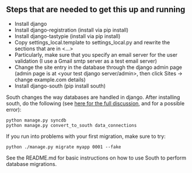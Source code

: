 ## Steps that are needed to get this up and running

* Install django
* Install django-registration (install via pip install)
* Install django-tastypie (install via pip install)
* Copy settings_local.template to settings_local.py and rewrite the sections that are in <...>
* Particularly, make sure that you specify an email server for the user validation (I use a Gmail smtp server as a test email server)
* Change the site entry in the database through the django admin page (admin page is at <your test django server/admin>, then click Sites -> change example.com details)
* Install django-south (pip install south)

South changes the way databases are handled in django. After installing south, do the following (see [here for the full discussion](http://south.readthedocs.org/en/latest/convertinganapp.html#converting-an-app), and for a possible error):

    python manage.py syncdb
    python manage.py convert_to_south data_connections

If you run into problems with your first migration, make sure to try:

    python ./manage.py migrate myapp 0001 --fake

See the README.md for basic instructions on how to use South to perform database migrations.

